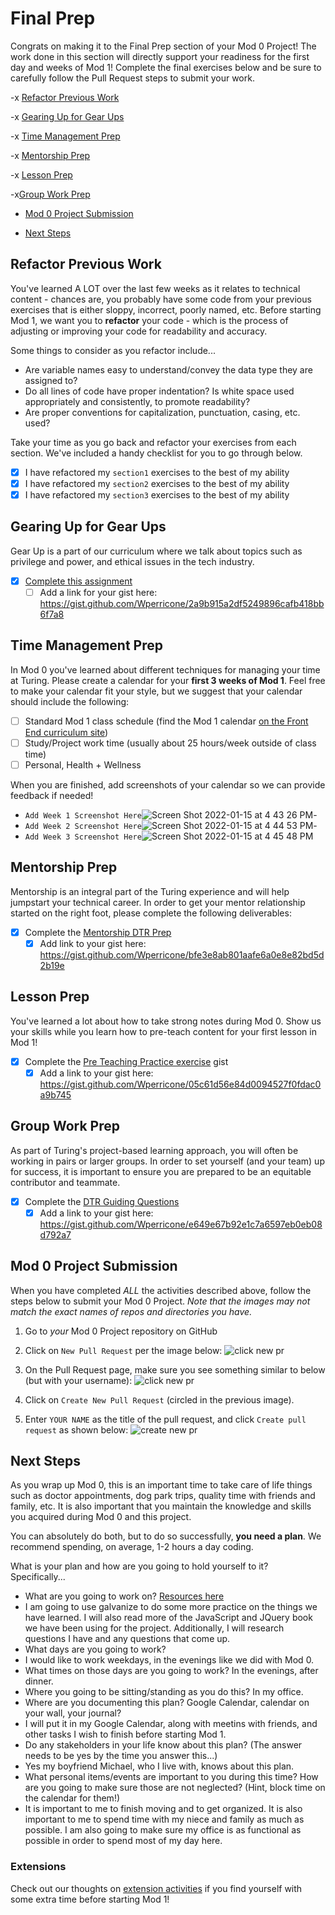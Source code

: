 # Final Prep

Congrats on making it to the Final Prep section of your Mod 0 Project! The work done in this section will directly support your readiness for the first day and weeks of Mod 1! Complete the final exercises below and be sure to carefully follow the Pull Request steps to submit your work.

-x [Refactor Previous Work](#refactor-previous-work)

-x [Gearing Up for Gear Ups](#gearing-up-for-gear-ups)

-x [Time Management Prep](#time-management-prep)

-x [Mentorship Prep](#mentorship-prep)

-x [Lesson Prep](#lesson-prep)

-x[Group Work Prep](#group-work-prep)

- [Mod 0 Project Submission](#mod-0-project-submission)

- [Next Steps](#next-steps)

## Refactor Previous Work

You've learned A LOT over the last few weeks as it relates to technical content - chances are, you probably have some code from your previous exercises that is either sloppy, incorrect, poorly named, etc. Before starting Mod 1, we want you to **refactor** your code - which is the process of adjusting or improving your code for readability and accuracy. 

Some things to consider as you refactor include...

- Are variable names easy to understand/convey the data type they are assigned to?
- Do all lines of code have proper indentation? Is white space used appropriately and consistently, to promote readability?
- Are proper conventions for capitalization, punctuation, casing, etc. used?

Take your time as you go back and refactor your exercises from each section. We've included a handy checklist for you to go through below.

- [x] I have refactored my `section1` exercises to the best of my ability
- [x] I have refactored my `section2` exercises to the best of my ability
- [x] I have refactored my `section3` exercises to the best of my ability

## Gearing Up for Gear Ups

Gear Up is a part of our curriculum where we talk about topics such as privilege and power, and ethical issues in the tech industry. 

- [x] [Complete this assignment](https://github.com/turingschool/gear-up/blob/main/m0/Intro.To.GearUp.md)
  - [ ] Add a link for your gist here: https://gist.github.com/Wperricone/2a9b915a2df5249896cafb418bb6f7a8
## Time Management Prep

In Mod 0 you've learned about different techniques for managing your time at Turing. Please create a calendar for your **first 3 weeks of Mod 1**. Feel free to make your calendar fit your style, but we suggest that your calendar should include the following:

- [ ] Standard Mod 1 class schedule (find the Mod 1 calendar [on the Front End curriculum site](https://frontend.turing.edu/))
- [ ] Study/Project work time (usually about 25 hours/week outside of class time)
- [ ] Personal, Health + Wellness

When you are finished, add screenshots of your calendar so we can provide feedback if needed!

- `Add Week 1 Screenshot Here`![Screen Shot 2022-01-15 at 4 43 26 PM](https://user-images.githubusercontent.com/96502923/149641272-652f2fa4-7924-4845-922d-7e1ba64b0e75.png)- 
- `Add Week 2 Screenshot Here`![Screen Shot 2022-01-15 at 4 44 53 PM](https://user-images.githubusercontent.com/96502923/149641311-36bc58f3-67c5-4bdf-9bf7-54b083e293a3.png)- 
- `Add Week 3 Screenshot Here`![Screen Shot 2022-01-15 at 4 45 48 PM](https://user-images.githubusercontent.com/96502923/149641330-8d989fa5-2d39-414e-aa07-8497d6b3028c.png)
## Mentorship Prep

Mentorship is an integral part of the Turing experience and will help jumpstart your technical career. In order to get your mentor relationship started on the right foot, please complete the following deliverables:

- [x] Complete the [Mentorship DTR Prep](https://gist.github.com/ericweissman/51965bdcbf42970d43d817818bfaef3c)
  - [x] Add link to your gist here: https://gist.github.com/Wperricone/bfe3e8ab801aafe6a0e8e82bd5d2b19e

## Lesson Prep

You've learned a lot about how to take strong notes during Mod 0. Show us your skills while you learn how to pre-teach content for your first lesson in Mod 1!

- [x] Complete the [Pre Teaching Practice exercise](https://gist.github.com/ericweissman/0036e8fe272c02bd6d4bb14f42fd2f79) gist
  - [x] Add a link to your gist here: https://gist.github.com/Wperricone/05c61d56e84d0094527f0fdac0a9b745

## Group Work Prep

As part of Turing's project-based learning approach, you will often be working in pairs or larger groups. In order to set yourself (and your team) up for success, it is important to ensure you are prepared to be an equitable contributor and teammate.

- [x] Complete the [DTR Guiding Questions](https://gist.github.com/ericweissman/c56f3a98cdce761808c21d498a52f5c6)
  - [x] Add a link to your gist here: https://gist.github.com/Wperricone/e649e67b92e1c7a6597eb0eb08d792a7
## Mod 0 Project Submission

When you have completed *ALL* the activities described above, follow the steps below to submit your Mod 0 Project. _Note that the images may not match the exact names of repos and directories you have._

1. Go to *your* Mod 0 Project repository on GitHub
2. Click on `New Pull Request` per the image below:
  ![click new pr](/images/fe_s1.png)

3. On the Pull Request page, make sure you see something similar to below (but with your username):
  ![click new pr](/images/fe_s2.png)

4. Click on `Create New Pull Request` (circled in the previous image).
5. Enter `YOUR NAME` as the title of the pull request, and click `Create pull request` as shown below:
  ![create new pr](/images/fe_s3.png)

## Next Steps

As you wrap up Mod 0, this is an important time to take care of life things such as doctor appointments, dog park trips, quality time with friends and family, etc. It is also important that you maintain the knowledge and skills you acquired during Mod 0 and this project.

You can absolutely do both, but to do so successfully, **you need a plan**. We recommend spending, on average, 1-2 hours a day coding.

What is your plan and how are you going to hold yourself to it? Specifically...

- What are you going to work on? [Resources here](https://github.com/turingschool-examples/fe-m1-practice)
- I am going to use galvanize to do some more practice on the things we have learned. I will also read more of the JavaScript and JQuery book we have been using for the project. Additionally, I will research questions I have and any questions that come up.
- What days are you going to work?
- I would like to work weekdays, in the evenings like we did with Mod 0.
- What times on those days are you going to work? In the evenings, after dinner.
- Where you going to be sitting/standing as you do this? In my office.
- Where are you documenting this plan? Google Calendar, calendar on your wall, your journal? 
- I will put it in my Google Calendar, along with meetins with friends, and other tasks I wish to finish before starting Mod 1.
- Do any stakeholders in your life know about this plan? (The answer needs to be yes by the time you answer this...) 
- Yes my boyfriend Michael, who I live with, knows about this plan.
- What personal items/events are important to you during this time? How are you going to make sure those are not neglected? (Hint, block time on the calendar for them!)
- It is important to me to finish moving and to get organized. It is also important to me to spend time with my niece and family as much as possible. I am also going to make sure my office is as functional as possible in order to spend most of my day here. 

### Extensions

Check out our thoughts on [extension activities](https://mod0.turing.io/project/extensions) if you find yourself with some extra time before starting Mod 1!
